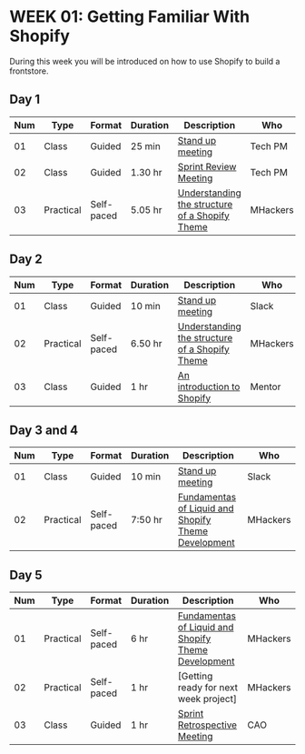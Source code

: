 # WEEK 01: Getting Familiar With Shopify
 
 During this week you will be introduced on how to use Shopify to build a frontstore.

## Day 1

Num | Type | Format | Duration | Description | Who
-- | -- | -- | -- | -- | --
01 | Class |Guided | 25 min | [Stand up meeting](https://github.com/magma-labs/MagmaHackers/blob/master/module-01/week-02/day-02/01-Stand%20up%20meeting.md) | Tech PM
02 | Class |Guided | 1.30 hr | [Sprint Review Meeting](https://github.com/magma-labs/MagmaHackers/blob/master/module-02/week-01/topics/sprint-review-meeting.md) | Tech PM
03 | Practical | Self-paced | 5.05 hr | [Understanding the structure of a Shopify Theme](https://github.com/magma-labs/MagmaHackers/blob/master/module-02/week-01/topics/slate.md) | MHackers

## Day 2

Num | Type | Format | Duration | Description | Who
-- | -- | -- | -- | -- | --
01 | Class |Guided | 10 min| [Stand up meeting](https://github.com/magma-labs/MagmaHackers/blob/master/module-01/week-02/day-02/01-Stand%20up%20meeting.md) | Slack
02 | Practical | Self-paced | 6.50 hr | [Understanding the structure of a Shopify Theme](https://github.com/magma-labs/MagmaHackers/blob/master/module-02/week-01/topics/slate.md) | MHackers
03 | Class | Guided | 1 hr | [An introduction to Shopify](https://github.com/magma-labs/MagmaHackers/blob/master/module-02/week-01/topics/introduction-to-shopify.md) | Mentor

## Day 3 and 4

Num | Type | Format | Duration | Description | Who
-- | -- | -- | -- | -- | --
01 | Class |Guided | 10 min | [Stand up meeting](https://github.com/magma-labs/MagmaHackers/blob/master/module-01/week-02/day-02/01-Stand%20up%20meeting.md) | Slack
02 | Practical | Self-paced | 7:50 hr | [Fundamentas of Liquid and Shopify Theme Development](https://github.com/magma-labs/MagmaHackers/blob/master/module-02/week-01/topics/liquid-shopify-dev.md) | MHackers

## Day 5

Num | Type | Format | Duration | Description | Who
-- | -- | -- | -- | -- | --
01 | Practical | Self-paced | 6 hr | [Fundamentas of Liquid and Shopify Theme Development](https://github.com/magma-labs/MagmaHackers/blob/master/module-02/week-01/topics/liquid-shopify-dev.md) | MHackers
02 | Practical | Self-paced | 1 hr | [Getting ready for next week project] | MHackers
03 | Class |Guided | 1 hr | [Sprint Retrospective  Meeting](https://github.com/magma-labs/MagmaHackers/blob/master/module-01/week-02/day-02/01-Stand%20up%20meeting.md) | CAO


